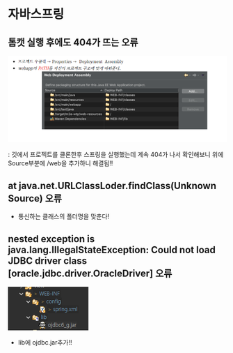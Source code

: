 # 자바스프링

## 톰캣 실행 후에도 404가 뜨는 오류

![image-20201111233336021](md-images/image-20201111233336021.png)

: 깃에서 프로젝트를 클론한후 스프링을 실행했는데 계속 404가 나서 확인해보니 위에 Source부분에 /web을 추가하니 해결됨!!



## at java.net.URLClassLoder.findClass(Unknown Source) 오류

- 통신하는 클래스의 폴더명을 맞춘다!



## nested exception is java.lang.IllegalStateException: Could not load JDBC driver class [oracle.jdbc.driver.OracleDriver] 오류

![image-20201130100749923](md-images/image-20201130100749923.png)

- lib에 ojdbc.jar추가!!